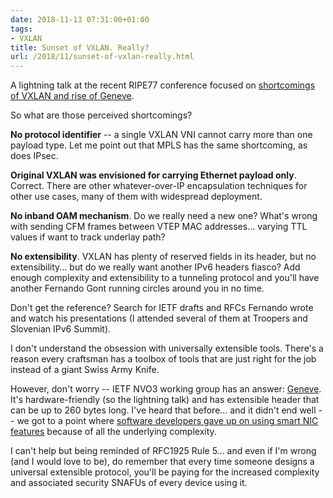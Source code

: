 ```yaml
---
date: 2018-11-13 07:31:00+01:00
tags:
- VXLAN
title: Sunset of VXLAN. Really?
url: /2018/11/sunset-of-vxlan-really.html
---
```

A lightning talk at the recent RIPE77 conference focused on [shortcomings of VXLAN and rise of Geneve](https://ripe77.ripe.net/presentations/54-the-sunset-of-vxlan-181016-final.pdf).

So what are those perceived shortcomings?

**No protocol identifier** -- a single VXLAN VNI cannot carry more than one payload type. Let me point out that MPLS has the same shortcoming, as does IPsec.
<!--more-->
**Original VXLAN was envisioned for carrying Ethernet payload only**. Correct. There are other whatever-over-IP encapsulation techniques for other use cases, many of them with widespread deployment.

**No inband OAM mechanism**. Do we really need a new one? What's wrong with sending CFM frames between VTEP MAC addresses... varying TTL values if want to track underlay path?

**No extensibility**. VXLAN has plenty of reserved fields in its header, but no extensibility... but do we really want another IPv6 headers fiasco? Add enough complexity and extensibility to a tunneling protocol and you'll have another Fernando Gont running circles around you in no time.

Don't get the reference? Search for IETF drafts and RFCs Fernando wrote and watch his presentations (I attended several of them at Troopers and Slovenian IPv6 Summit).

I don't understand the obsession with universally extensible tools. There's a reason every craftsman has a toolbox of tools that are just right for the job instead of a giant Swiss Army Knife.

However, don't worry -- IETF NVO3 working group has an answer: [Geneve](https://tools.ietf.org/pdf/draft-ietf-nvo3-geneve-08.pdf). It's hardware-friendly (so the lightning talk) and has extensible header that can be up to 260 bytes long. I've heard that before... and it didn't end well -- we got to a point where [software developers gave up on using smart NIC features](https://blog.ipspace.net/2018/09/smart-or-dumb-nics-on-software-gone-wild.html) because of all the underlying complexity.

I can't help but being reminded of RFC1925 Rule 5... and even if I'm wrong (and I would love to be), do remember that every time someone designs a universal extensible protocol, you'll be paying for the increased complexity and associated security SNAFUs of every device using it.

